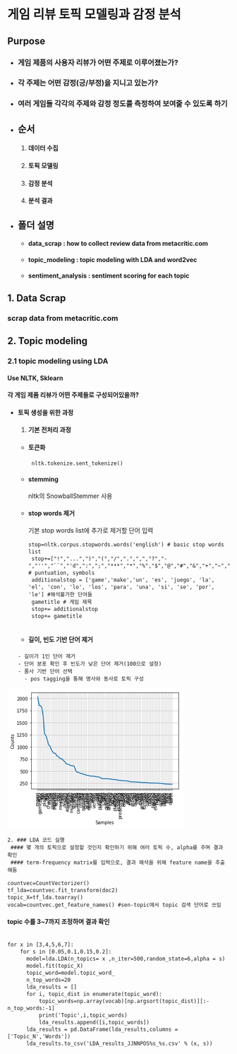 # 게임 리뷰 토픽 모델링과 감정 분석
## Purpose
- ### 게임 제품의 사용자 리뷰가 어떤 주제로 이루어졌는가?
- ### 각 주제는 어떤 감정(긍/부정)을 지니고 있는가?
- ### 여러 게임들 각각의 주제와 감정 정도를 측정하여 보여줄 수 있도록 하기

* ## 순서
  1. #### 데이터 수집
  2. #### 토픽 모델링
  3. #### 감정 분석
  4. #### 분석 결과



* ## 폴더 설명
  * #### data_scrap : how to collect review data from metacritic.com
  * #### topic_modeling : topic modeling with LDA and word2vec
  * #### sentiment_analysis : sentiment scoring for each topic



## 1. Data Scrap
  ### scrap data from metacritic.com


## 2. Topic modeling
  ### 2.1 topic modeling using LDA
  #### Use NLTK, Sklearn
  #### 각 게임 제품 리뷰가 어떤 주제들로 구성되어있을까?
  - #### 토픽 생성을 위한 과정
    1. #### 기본 전처리 과정
      - #### 토큰화
        <pre><code> nltk.tokenize.sent_tokenize() </pre></code>
      - #### stemming
        nltk의 SnowballStemmer 사용
      - #### stop words 제거
        기본 stop words list에 추가로 제거할 단어 입력
         <pre><code>stop=nltk.corpus.stopwords.words('english') # basic stop words list
         stop+=["!","...",")","(","/",".",",","?","-","''","``","'d",":",";","***","*","%","$","@","#","&","+","~","'s","n't","'m","'d"] # puntuation, symbols
         additionalstop = ['game','make','un', 'es', 'juego', 'la', 'el', 'con', 'lo', 'los', 'para', 'una', 'si', 'se', 'por', 'le'] #해석불가한 단어들
         gametitle # 게임 제목
         stop+= additionalstop
         stop+= gametitle       
         </pre></code>

       - #### 길이, 빈도 기반 단어 제거
        - 길이가 1인 단어 제거
        - 단어 분포 확인 후 빈도가 낮은 단어 제거(100으로 설정)
        - 품사 기반 단어 선택
          - pos tagging을 통해 명사와 동사로 토픽 구성

![Alttext](sentiment_analysis/img/freqdist.png "word distribution")

    2. ### LDA 코드 실행
     #### 몇 개의 토픽으로 설정할 것인지 확인하기 위해 여러 토픽 수, alpha를 주며 결과 확인
     #### term-frequency matrix를 입력으로, 결과 해석을 위해 feature name을 추출해둠
<pre><code>countvec=CountVectorizer()
tf_lda=countvec.fit_transform(doc2)
topic_X=tf_lda.toarray()
vocab=countvec.get_feature_names() #sen-topic에서 topic 검색 단어로 쓰임
</pre></code>

 #### topic 수를 3~7까지 조정하며 결과 확인

<pre><code>
for x in [3,4,5,6,7]:
    for s in [0.05,0.1,0.15,0.2]:
      model=lda.LDA(n_topics= x ,n_iter=500,random_state=6,alpha = s)
      model.fit(topic_X)
      topic_word=model.topic_word_
      n_top_words=20
      lda_results = []
      for i, topic_dist in enumerate(topic_word):
          topic_words=np.array(vocab)[np.argsort(topic_dist)][:-n_top_words:-1]
          print('Topic',i,topic_words)
          lda_results.append([i,topic_words])
      lda_results = pd.DataFrame(lda_results,columns = ['Topic_N','Words'])
      lda_results.to_csv('LDA_results_JJNNPOS%s_%s.csv' % (x, s))
</pre></code>       
